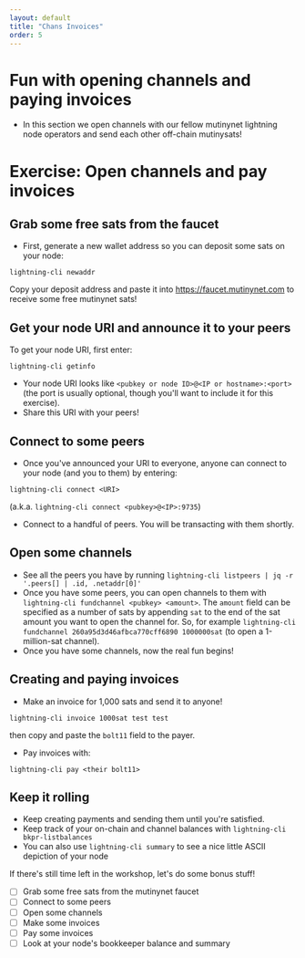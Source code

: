 ```yaml
---
layout: default
title: "Chans Invoices"
order: 5
---
```



# Fun with opening channels and paying invoices

- In this section we open channels with our fellow mutinynet lightning node operators and send each other off-chain mutinysats!

# Exercise: Open channels and pay invoices

## Grab some free sats from the faucet
- First, generate a new wallet address so you can deposit some sats on your node:

```
lightning-cli newaddr
```

Copy your deposit address and paste it into https://faucet.mutinynet.com to receive some free mutinynet sats!
## Get your node URI and announce it to your peers

To get your node URI, first enter:
```
lightning-cli getinfo
```
- Your node URI looks like `<pubkey or node ID>@<IP or hostname>:<port>` (the port is usually optional, though you'll want to include it for this exercise).
- Share this URI with your peers!

## Connect to some peers
- Once you've announced your URI to everyone, anyone can connect to your node (and you to them) by entering:
```
lightning-cli connect <URI>
```
(a.k.a. `lightning-cli connect <pubkey>@<IP>:9735`)

- Connect to a handful of peers. You will be transacting with them shortly.

## Open some channels
- See all the peers you have by running `lightning-cli listpeers | jq -r '.peers[] | .id, .netaddr[0]'`
- Once you have some peers, you can open channels to them with `lightning-cli fundchannel <pubkey> <amount>`. The `amount` field can be specified as a number of sats by appending `sat` to the end of the sat amount you want to open the channel for. So, for example `lightning-cli fundchannel 260a95d3d46afbca770cff6890 1000000sat` (to open a 1-million-sat channel).
- Once you have some channels, now the real fun begins!

## Creating and paying invoices
- Make an invoice for 1,000 sats and send it to anyone!
```
lightning-cli invoice 1000sat test test
```

then copy and paste the `bolt11` field to the payer.

- Pay invoices with:

```
lightning-cli pay <their bolt11>
```

## Keep it rolling
- Keep creating payments and sending them until you're satisfied.
- Keep track of your on-chain and channel balances with `lightning-cli bkpr-listbalances`
- You can also use `lightning-cli summary` to see a nice little ASCII depiction of your node

If there's still time left in the workshop, let's do some bonus stuff!

- [ ] Grab some free sats from the mutinynet faucet
- [ ] Connect to some peers
- [ ] Open some channels
- [ ] Make some invoices
- [ ] Pay some invoices
- [ ] Look at your node's bookkeeper balance and summary
